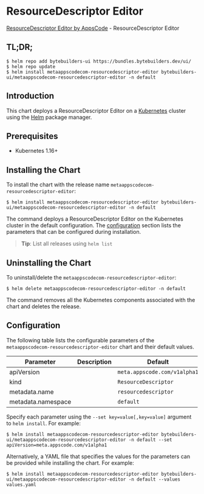 # ResourceDescriptor Editor

[ResourceDescriptor Editor by AppsCode](https://byte.builders) - ResourceDescriptor Editor

## TL;DR;

```console
$ helm repo add bytebuilders-ui https://bundles.bytebuilders.dev/ui/
$ helm repo update
$ helm install metaappscodecom-resourcedescriptor-editor bytebuilders-ui/metaappscodecom-resourcedescriptor-editor -n default
```

## Introduction

This chart deploys a ResourceDescriptor Editor on a [Kubernetes](http://kubernetes.io) cluster using the [Helm](https://helm.sh) package manager.

## Prerequisites

- Kubernetes 1.16+

## Installing the Chart

To install the chart with the release name `metaappscodecom-resourcedescriptor-editor`:

```console
$ helm install metaappscodecom-resourcedescriptor-editor bytebuilders-ui/metaappscodecom-resourcedescriptor-editor -n default
```

The command deploys a ResourceDescriptor Editor on the Kubernetes cluster in the default configuration. The [configuration](#configuration) section lists the parameters that can be configured during installation.

> **Tip**: List all releases using `helm list`

## Uninstalling the Chart

To uninstall/delete the `metaappscodecom-resourcedescriptor-editor`:

```console
$ helm delete metaappscodecom-resourcedescriptor-editor -n default
```

The command removes all the Kubernetes components associated with the chart and deletes the release.

## Configuration

The following table lists the configurable parameters of the `metaappscodecom-resourcedescriptor-editor` chart and their default values.

|     Parameter      | Description |           Default            |
|--------------------|-------------|------------------------------|
| apiVersion         |             | `meta.appscode.com/v1alpha1` |
| kind               |             | `ResourceDescriptor`         |
| metadata.name      |             | `resourcedescriptor`         |
| metadata.namespace |             | `default`                    |


Specify each parameter using the `--set key=value[,key=value]` argument to `helm install`. For example:

```console
$ helm install metaappscodecom-resourcedescriptor-editor bytebuilders-ui/metaappscodecom-resourcedescriptor-editor -n default --set apiVersion=meta.appscode.com/v1alpha1
```

Alternatively, a YAML file that specifies the values for the parameters can be provided while
installing the chart. For example:

```console
$ helm install metaappscodecom-resourcedescriptor-editor bytebuilders-ui/metaappscodecom-resourcedescriptor-editor -n default --values values.yaml
```

